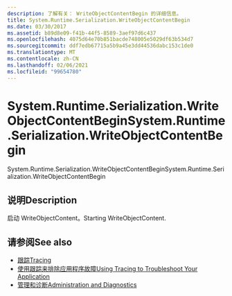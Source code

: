 ```yaml
---
description: 了解有关： WriteObjectContentBegin 的详细信息。
title: System.Runtime.Serialization.WriteObjectContentBegin
ms.date: 03/30/2017
ms.assetid: b89d8e09-f41b-44f5-8589-3aef97d6c437
ms.openlocfilehash: 4075d64e70b851bacde748005e5029df63b534d7
ms.sourcegitcommit: ddf7edb67715a5b9a45e3dd44536dabc153c1de0
ms.translationtype: MT
ms.contentlocale: zh-CN
ms.lasthandoff: 02/06/2021
ms.locfileid: "99654780"
---
```

# <a name="systemruntimeserializationwriteobjectcontentbegin"></a><span data-ttu-id="114d1-103">System.Runtime.Serialization.WriteObjectContentBegin</span><span class="sxs-lookup"><span data-stu-id="114d1-103">System.Runtime.Serialization.WriteObjectContentBegin</span></span>

<span data-ttu-id="114d1-104">System.Runtime.Serialization.WriteObjectContentBegin</span><span class="sxs-lookup"><span data-stu-id="114d1-104">System.Runtime.Serialization.WriteObjectContentBegin</span></span>  
  
## <a name="description"></a><span data-ttu-id="114d1-105">说明</span><span class="sxs-lookup"><span data-stu-id="114d1-105">Description</span></span>  

 <span data-ttu-id="114d1-106">启动 WriteObjectContent。</span><span class="sxs-lookup"><span data-stu-id="114d1-106">Starting WriteObjectContent.</span></span>  
  
## <a name="see-also"></a><span data-ttu-id="114d1-107">请参阅</span><span class="sxs-lookup"><span data-stu-id="114d1-107">See also</span></span>

- [<span data-ttu-id="114d1-108">跟踪</span><span class="sxs-lookup"><span data-stu-id="114d1-108">Tracing</span></span>](index.md)
- [<span data-ttu-id="114d1-109">使用跟踪来排除应用程序故障</span><span class="sxs-lookup"><span data-stu-id="114d1-109">Using Tracing to Troubleshoot Your Application</span></span>](using-tracing-to-troubleshoot-your-application.md)
- [<span data-ttu-id="114d1-110">管理和诊断</span><span class="sxs-lookup"><span data-stu-id="114d1-110">Administration and Diagnostics</span></span>](../index.md)
